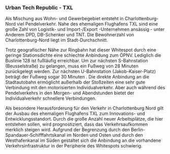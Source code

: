 ### Urban Tech Republic - TXL
Als Mischung aus Wohn- und Gewerbegebiet entsteht in <span class="marker-label" id="marker-whitespot-charlottenburg-nord">
Charlottenburg-Nord viel Pendelverkehr</span>. Nahe des ehemaligen Flughafens TXL sind eine große Zahl von Logistik- und Import-/Export
-Unternehmen ansässig - unter Anderem DPD, DB-Schenker und TNT. Die Bewohnerzahl von Charlottenburg-Nord liegt im Stadt-Durchschnitt.

Trotz geografischer Nähe zur Ringbahn hat dieser Whitespot durch eine geringe Stationsdichte eine schlechte Anbindung zum ÖPNV. Lediglich
 die Buslinie 128 ist fußläufig erreichbar. Um zur nächsten S-Bahnstation 
 (<span class="marker-label" id="marker-label-whitespot-beusselstrasse">Beusselstraße</span>) zu gelangen, muss ein Fußweg von 28 Minuten
  zurückgelegt werden. Zur nächsten U-Bahnstation 
  (<span class="marker-label" id="marker-label-whitespot-jakob-kaiser-platz">Jakob-Kaiser-Platz</span>) beträgt der Fußweg sogar 30 Minuten
  . Die direkte Anbindung an die Stadtautobahn ermöglicht außerhalb der Stoßzeiten eine sehr gute Verbindung mit den motorisierten
   Individualverkehr. Aber auch während des Pendelverkehrs in den Morgen- und Abendstunden bietet der Individualverkehr schnellere
    Verbindungen.

Als besondere Herausforderung für den Verkehr in Charlottenburg Nord gilt der Ausbau des ehemaligen Flughafens TXL zum Innovations- und
 Entwicklungsstandort. Durch die große Anzahl neuer Arbeitsplätze, die hier entstehen sollen, wird prognostiziert, dass das
  Verkehrsaufkommen merklich steigen wird. Aufgrund der Begrenzung durch den Berlin-Spandauer-Schifffahrtskanal im Norden und Osten und
   durch den Westhafenkanal im Süden gestaltet sich die Anbindung an die vorhandene Verkehrsinfrastruktur in der Peripherie des
    Whitespots schwierig.
